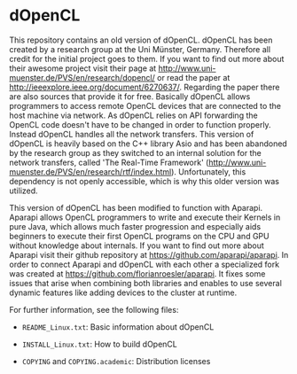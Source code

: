 # dOpenCL 

This repository contains an old version of dOpenCL. dOpenCL has been created by a research group at the Uni Münster, Germany. Therefore all credit for the initial project goes to them. If you want to find out more about their awesome project visit their page at http://www.uni-muenster.de/PVS/en/research/dopencl/ or read the paper at http://ieeexplore.ieee.org/document/6270637/. Regarding the paper there are also sources that provide it for free. Basically dOpenCL allows programmers to access remote OpenCL devices that are connected to the host machine via network. As dOpenCL relies on API forwarding the OpenCL code doesn't have to be changed in order to function properly. Instead dOpenCL handles all the network transfers. This version of dOpenCL is heavily based on the C++ library Asio and has been abandoned by the research group as they switched to an internal solution for the network transfers, called 'The Real-Time Framework' (http://www.uni-muenster.de/PVS/en/research/rtf/index.html). Unfortunately, this dependency is not openly accessible, which is why this older version was utilized.

This version of dOpenCL has been modified to function with Aparapi. Aparapi allows OpenCL programmers to write and execute their Kernels in pure Java, which allows much faster progression and especially aids beginners to execute their first OpenCL programs on the CPU and GPU without knowledge about internals. If you want to find out more about Aparapi visit their github repository at https://github.com/aparapi/aparapi. In order to connect Aparapi and dOpenCL with each other a specialized fork was created at https://github.com/florianroesler/aparapi. It fixes some issues that arise when combining both libraries and enables to use several dynamic features like adding devices to the cluster at runtime.

For further information, see the following files:

* `README_Linux.txt`: Basic information about dOpenCL

* `INSTALL_Linux.txt`: How to build dOpenCL

* `COPYING` and `COPYING.academic`: Distribution licenses
